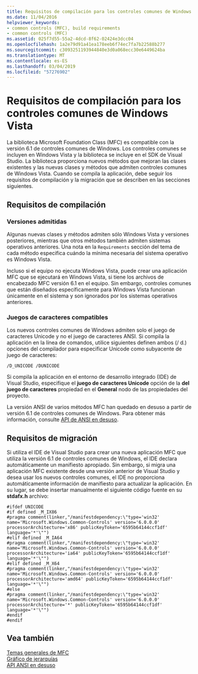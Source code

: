 ```yaml
---
title: Requisitos de compilación para los controles comunes de Windows Vista
ms.date: 11/04/2016
helpviewer_keywords:
- common controls (MFC), build requirements
- common controls (MFC)
ms.assetid: 025f7d55-55a2-4dcd-8f62-02424e3dcc04
ms.openlocfilehash: 1a2e79d91a41ea178eeb6f74ec7fa7b22588b277
ms.sourcegitcommit: c3093251193944840e3d0a068ecc30e6449624ba
ms.translationtype: MT
ms.contentlocale: es-ES
ms.lasthandoff: 03/04/2019
ms.locfileid: "57276902"
---
```

# <a name="build-requirements-for-windows-vista-common-controls"></a>Requisitos de compilación para los controles comunes de Windows Vista

La biblioteca Microsoft Foundation Class (MFC) es compatible con la versión 6.1 de controles comunes de Windows. Los controles comunes se incluyen en Windows Vista y la biblioteca se incluye en el SDK de Visual Studio. La biblioteca proporciona nuevos métodos que mejoran las clases existentes y las nuevas clases y métodos que admiten controles comunes de Windows Vista. Cuando se compila la aplicación, debe seguir los requisitos de compilación y la migración que se describen en las secciones siguientes.

## <a name="compilation-requirements"></a>Requisitos de compilación

### <a name="supported-versions"></a>Versiones admitidas

Algunas nuevas clases y métodos admiten sólo Windows Vista y versiones posteriores, mientras que otros métodos también admiten sistemas operativos anteriores. Una nota en la `Requirements` sección del tema de cada método especifica cuándo la mínima necesaria del sistema operativo es Windows Vista.

Incluso si el equipo no ejecuta Windows Vista, puede crear una aplicación MFC que se ejecutará en Windows Vista, si tiene los archivos de encabezado MFC versión 6.1 en el equipo. Sin embargo, controles comunes que están diseñados específicamente para Windows Vista funcionan únicamente en el sistema y son ignorados por los sistemas operativos anteriores.

### <a name="supported-character-sets"></a>Juegos de caracteres compatibles

Los nuevos controles comunes de Windows admiten solo el juego de caracteres Unicode y no el juego de caracteres ANSI. Si compila la aplicación en la línea de comandos, utilice siguientes definen ambos (/ d.) opciones del compilador para especificar Unicode como subyacente de juego de caracteres:

```
/D_UNICODE /DUNICODE
```

Si compila la aplicación en el entorno de desarrollo integrado (IDE) de Visual Studio, especifique el **juego de caracteres Unicode** opción de la **del juego de caracteres** propiedad en el **General**  nodo de las propiedades del proyecto.

La versión ANSI de varios métodos MFC han quedado en desuso a partir de versión 6.1 de controles comunes de Windows. Para obtener más información, consulte [API de ANSI en desuso](../mfc/deprecated-ansi-apis.md).

## <a name="migration-requirements"></a>Requisitos de migración

Si utiliza el IDE de Visual Studio para crear una nueva aplicación MFC que utiliza la versión 6.1 de controles comunes de Windows, el IDE declara automáticamente un manifiesto apropiado. Sin embargo, si migra una aplicación MFC existente desde una versión anterior de Visual Studio y desea usar los nuevos controles comunes, el IDE no proporciona automáticamente información de manifiesto para actualizar la aplicación. En su lugar, se debe insertar manualmente el siguiente código fuente en su **stdafx.h** archivo:

```
#ifdef UNICODE
#if defined _M_IX86
#pragma comment(linker,"/manifestdependency:\"type='win32' name='Microsoft.Windows.Common-Controls' version='6.0.0.0' processorArchitecture='x86' publicKeyToken='6595b64144ccf1df' language='*'\"")
#elif defined _M_IA64
#pragma comment(linker,"/manifestdependency:\"type='win32' name='Microsoft.Windows.Common-Controls' version='6.0.0.0' processorArchitecture='ia64' publicKeyToken='6595b64144ccf1df' language='*'\"")
#elif defined _M_X64
#pragma comment(linker,"/manifestdependency:\"type='win32' name='Microsoft.Windows.Common-Controls' version='6.0.0.0' processorArchitecture='amd64' publicKeyToken='6595b64144ccf1df' language='*'\"")
#else
#pragma comment(linker,"/manifestdependency:\"type='win32' name='Microsoft.Windows.Common-Controls' version='6.0.0.0' processorArchitecture='*' publicKeyToken='6595b64144ccf1df' language='*'\"")
#endif
#endif
```

## <a name="see-also"></a>Vea también

[Temas generales de MFC](../mfc/general-mfc-topics.md)<br/>
[Gráfico de jerarquías](../mfc/hierarchy-chart.md)<br/>
[API ANSI en desuso](../mfc/deprecated-ansi-apis.md)
